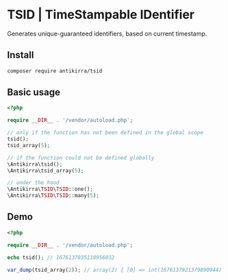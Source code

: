 # TSID | TimeStampable IDentifier

Generates unique-guaranteed identifiers, based on current timestamp.

## Install

```bash
composer require antikirra/tsid
```

## Basic usage

```php
<?php

require __DIR__ . '/vendor/autoload.php';

// only if the function has not been defined in the global scope
tsid();
tsid_array(5);

// if the function could not be defined globally
\Antikirra\tsid();
\Antikirra\tsid_array(5);

// under the hood
\Antikirra\TSID\TSID::one();
\Antikirra\TSID\TSID::many(5);
```

## Demo

```php
<?php

require __DIR__ . '/vendor/autoload.php';

echo tsid(); // 1676137835118956032

var_dump(tsid_array(2)); // array(2) { [0] => int(1676137921379890944) [1] => int(1676137921379892224) }
```
